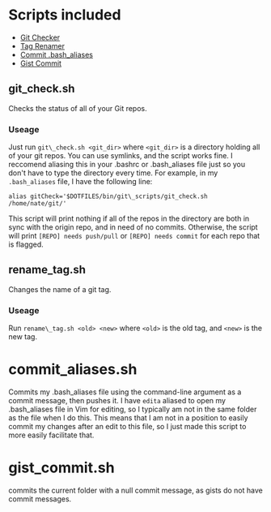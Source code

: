 Scripts included
================

* [Git Checker](#git_checksh)
* [Tag Renamer](#rename_tagsh)
* [Commit .bash\_aliases](#commit_aliasessh)
* [Gist Commit](#gist_commitsh)

git\_check.sh
-------------

Checks the status of all of your Git repos.

### Useage ###

Just run `git\_check.sh <git_dir>` where `<git_dir>` is a directory holding all of your git repos. You can use symlinks, and the script works fine. I reccomend aliasing this in your .bashrc or .bash\_aliases file just so you don't have to type the directory every time. For example, in my `.bash_aliases` file, I have the following line: 

`alias gitCheck='$DOTFILES/bin/git\_scripts/git_check.sh /home/nate/git/'`

This script will print nothing if all of the repos in the directory are both in sync with the origin repo, and in need of no commits. Otherwise, the script will print `[REPO] needs push/pull` or `[REPO] needs commit` for each repo that is flagged.

rename\_tag.sh
--------------

Changes the name of a git tag.

### Useage ###

Run `rename\_tag.sh <old> <new>` where `<old>` is the old tag, and `<new>` is the new tag.

commit\_aliases.sh
==================

Commits my .bash\_aliases file using the command-line argument as a commit message, then pushes it. I have `edita` aliased to open my .bash\_aliases file in Vim for editing, so I typically am not in the same folder as the file when I do this. This means that I am not in a position to easily commit my changes after an edit to this file, so I just made this script to more easily facilitate that.

gist\_commit.sh
===============

commits the current folder with a null commit message, as gists do not have commit messages.
